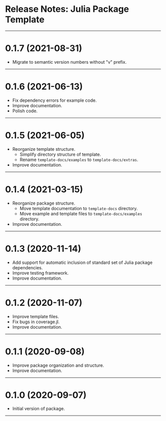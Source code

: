 Release Notes: Julia Package Template
=====================================

-------------------------------------------------------------------------------
0.1.7 (2021-08-31)
==================
* Migrate to semantic version numbers without "v" prefix.

-------------------------------------------------------------------------------
0.1.6 (2021-06-13)
==================
* Fix dependency errors for example code.
* Improve documentation.
* Polish code.

-------------------------------------------------------------------------------
0.1.5 (2021-06-05)
==================
* Reorganize template structure.
  * Simplify directory structure of template.
  * Rename `template-docs/examples` to `template-docs/extras`.
* Improve documentation.

-------------------------------------------------------------------------------
0.1.4 (2021-03-15)
==================
* Reorganize package structure.
  * Move template documentation to `template-docs` directory.
  * Move example and template files to `template-docs/examples` directory.
* Improve documentation.

-------------------------------------------------------------------------------
0.1.3 (2020-11-14)
==================
* Add support for automatic inclusion of standard set of Julia package
  dependencies.
* Improve testing framework.
* Improve documentation.

-------------------------------------------------------------------------------
0.1.2 (2020-11-07)
==================
* Improve template files.
* Fix bugs in coverage.jl.
* Improve documentation.

-------------------------------------------------------------------------------
0.1.1 (2020-09-08)
==================
* Improve package organization and structure.
* Improve documentation.

-------------------------------------------------------------------------------
0.1.0 (2020-09-07)
==================
* Initial version of package.

-------------------------------------------------------------------------------

